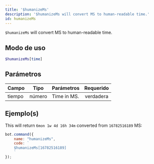 ```yaml
---
title: '$humanizeMs'
description: '$humanizeMs will convert MS to human-readable time.'
id: humanizeMs
---
```


`$humanizeMs` will convert MS to human-readable time.

## Modo de uso

```php
$humanizeMs[time]
```

## Parámetros

| Campo  | Tipo   | Parámetros  | Requerido |
| ------ | ------ | ----------- |:---------:|
| tiempo | número | Time in MS. | verdadera |

## Ejemplo(s)

This will return `6mon 1w 4d 16h 34m` converted from `16782516189` MS:

```javascript
bot.command({
    name: "humanizeMs",
    code: `
    $humanizeMs[16782516189]
    `
});
```